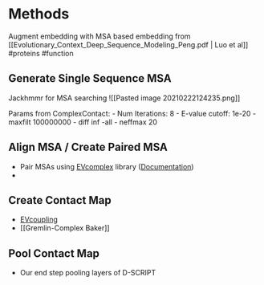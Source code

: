 # Methods

Augment embedding with MSA based embedding from [[Evolutionary_Context_Deep_Sequence_Modeling_Peng.pdf | Luo et al]] #proteins #function 

## Generate Single Sequence MSA
Jackhmmr for MSA searching
![[Pasted image 20210222124235.png]]

Params from ComplexContact:
    - Num Iterations: 8
    - E-value cutoff: 1e-20
    - maxfilt 100000000
    - diff inf -all
    - neffmax 20

## Align MSA / Create Paired MSA
- Pair MSAs using [EVcomplex](https://github.com/debbiemarkslab/EVcouplings) library ([Documentation](https://evcouplings.readthedocs.io/en/latest/evcouplings.complex.html#module-evcouplings.complex.protocol))
- 

## Create Contact Map
- [EVcoupling](https://evcouplings.readthedocs.io/en/latest/evcouplings.couplings.html)
- [[Gremlin-Complex Baker]]

## Pool Contact Map
- Our end step pooling layers of D-SCRIPT